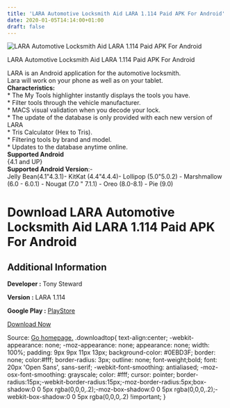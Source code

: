 ```yaml
---
title: 'LARA Automotive Locksmith Aid LARA 1.114 Paid APK For Android'
date: 2020-01-05T14:14:00+01:00
draft: false
---
```


![LARA Automotive Locksmith Aid LARA 1.114 Paid APK For Android](https://i1.wp.com/apkhome.net/wp-content/uploads/2020/01/LARA-Automotive-Locksmith-Aid-LARA-1.114-Paid.png "LARA Automotive Locksmith Aid LARA 1.114 Paid APK For Android")

  

LARA Automotive Locksmith Aid LARA 1.114 Paid APK For Android

LARA is an Android application for the automotive locksmith.  
Lara will work on your phone as well as on your tablet.  
**Characteristics:**  
\* The My Tools highlighter instantly displays the tools you have.  
\* Filter tools through the vehicle manufacturer.  
\* MACS visual validation when you decode your lock.  
\* The update of the database is only provided with each new version of LARA  
\* Tris Calculator (Hex to Tris).  
\* Filtering tools by brand and model.  
\* Updates to the database anytime online.  
**Supported Android**  
{4.1 and UP}  
**Supported Android Version**:-  
Jelly Bean(4.1"4.3.1)- KitKat (4.4"4.4.4)- Lollipop (5.0"5.0.2) - Marshmallow (6.0 - 6.0.1) - Nougat (7.0 " 7.1.1) - Oreo (8.0-8.1) - Pie (9.0)

Download LARA Automotive Locksmith Aid LARA 1.114 Paid APK For Android
======================================================================

Additional Information
----------------------

**Developer :** Tony Steward

**Version :** LARA 1.114

**Google Play :** [PlayStore](https://play.google.com/store/apps/details?id=lishi.assistand.tony.stewardgmail.com&hl=en)

  

[Download Now](https://store4app.co/post/lara-automotive-locksmith-aid-lara-1-114-paid-apk-for-android_1578210268)

  
Source: [Go homepage.](https://store4app.co/post/lara-automotive-locksmith-aid-lara-1-114-paid-apk-for-android_1578210268) .downloadtop{ text-align:center; -webkit-appearance: none; -moz-appearance: none; appearance: none; width: 100%; padding: 9px 9px 11px 13px; background-color: #0EBD3F; border: none; color:#fff; border-radius: 3px; outline: none; font-weight;bold; font: 20px 'Open Sans', sans-serif; -webkit-font-smoothing: antialiased; -moz-osx-font-smoothing: grayscale; color: #fff; cursor: pointer; border-radius:15px;-webkit-border-radius:15px;-moz-border-radius:5px;box-shadow:0 0 5px rgba(0,0,0,.2);-moz-box-shadow:0 0 5px rgba(0,0,0,.2);-webkit-box-shadow:0 0 5px rgba(0,0,0,.2) !important; }